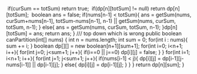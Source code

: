 ​
if(curSum == totSum) return true;
​
if(dp[n][totSum] != null) return dp[n][totSum];
​
boolean ans = false;
if(nums[n-1] < totSum){
ans = getSum(nums, curSum+nums[n-1], totSum-nums[n-1], n-1) || getSum(nums, curSum, totSum, n-1);
}
else{
ans = getSum(nums, curSum, totSum, n-1);
}
​
dp[n][totSum] = ans;
return ans;
}
/// top down which is wrong
public boolean canPartition(int[] nums) {
int n = nums.length;
int sum = 0;
for(int i : nums){
sum += i;
}
boolean dp[][] = new boolean[n+1][sum+1];
for(int i=0; i<n+1; i++){
for(int j=0; j<sum+1; j++){
if(i==0 || j==0)
dp[i][j] = false;
}
}
for(int i=1; i<n+1; i++){
for(int j=1; j<sum+1; j++){
if(nums[i-1] < j){
dp[i][j] = dp[i-1][j-nums[i-1]] || dp[i-1][j];
}
else{
dp[i][j] = dp[i-1][j];
}
}
}
return dp[n][sum];
}